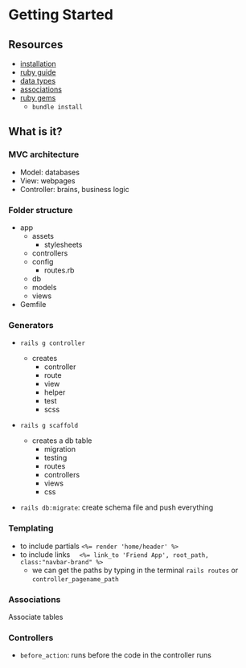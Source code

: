 # Getting Started

## Resources

- [installation](https://guides.rubyonrails.org/getting_started.html#creating-a-new-rails-project-installing-rails)
- [ruby guide](https://mac.install.guide/ruby/13)
- [data types](https://guides.rubyonrails.org/v3.2/migrations.html)
- [associations](https://guides.rubyonrails.org/association_basics.html)
- [ruby gems](https://rubygems.org/)
  - `bundle install`

## What is it?

### MVC architecture

- Model: databases
- View: webpages
- Controller: brains, business logic

### Folder structure

- app
  - assets
    - stylesheets
  - controllers
  - config
    - routes.rb
  - db
  - models
  - views
- Gemfile

### Generators

- `rails g controller`

  - creates
    - controller
    - route
    - view
    - helper
    - test
    - scss

- `rails g scaffold`

  - creates a db table
    - migration
    - testing
    - routes
    - controllers
    - views
    - css

- `rails db:migrate`: create schema file and push everything

### Templating

- to include partials `<%= render 'home/header' %>`
- to include links `  <%= link_to 'Friend App', root_path, class:"navbar-brand" %>`
  - we can get the paths by typing in the terminal `rails routes` or `controller_pagename_path`

### Associations

Associate tables

### Controllers

- `before_action`: runs before the code in the controller runs
